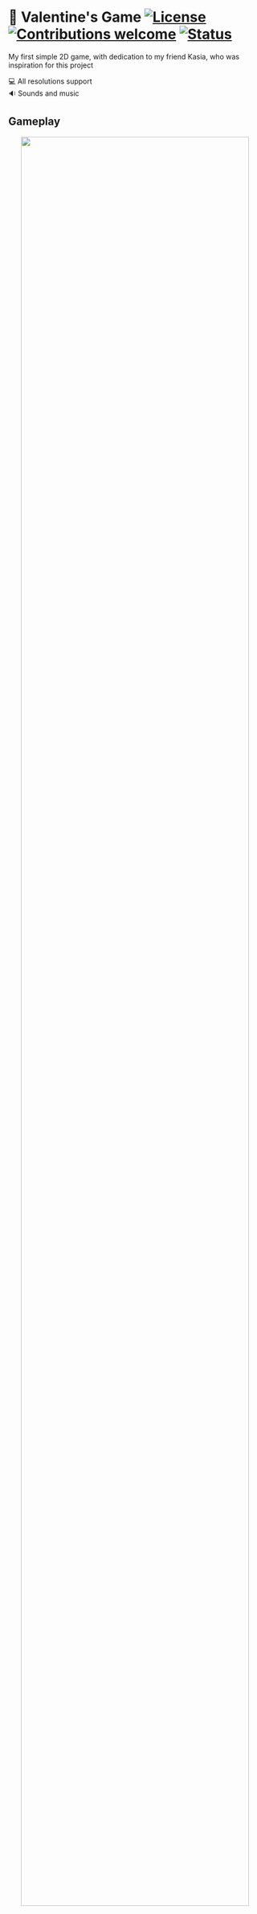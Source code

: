 # 💝 Valentine's Game [![License](https://img.shields.io/badge/licence-MIT-blue)](https://choosealicense.com/licenses/mit/) [![Contributions welcome](https://img.shields.io/badge/contributions-welcome-orange.svg)](https://github.com/Ukasz09/Valentines-Game) [![Status](https://img.shields.io/badge/status-finished-brightgreen)](https://github.com/Ukasz09/Valentines-Game)

My first simple 2D game, with dedication to my friend Kasia, who was inspiration for this project 
<br/>

💻 All resolutions support <br/>
🔉 Sounds and music <br/>

## Gameplay
<p align="center"><img width=95% src="https://raw.githubusercontent.com/Ukasz09/Valentines-Game/master/readmeImages/gameplay1.gif"></p>
<p align="center"><img width=95% src="https://raw.githubusercontent.com/Ukasz09/Valentines-Game/master/readmeImages/gameplay2.gif"></p>
<p align="center"><img width=95% src="https://raw.githubusercontent.com/Ukasz09/Valentines-Game/master/readmeImages/gameplay3.gif"></p>
<br/>

## Screenshots 
![alt text](https://raw.githubusercontent.com/Ukasz09/Valentines-Game/master/readmeImages/1.png)
![alt text](https://raw.githubusercontent.com/Ukasz09/Valentines-Game/master/readmeImages/2.png)
![alt text](https://raw.githubusercontent.com/Ukasz09/Valentines-Game/master/readmeImages/3.png)
![alt text](https://raw.githubusercontent.com/Ukasz09/Valentines-Game/master/readmeImages/4.png)

## Game controls
- `Arrows left/right`: flame shot
- `Space`: bomb shot
- `WSAD`: sprite control

## How to use it
If there is a problem with running, try to open it by console with command:
```cmd
java -jar ValentinesGame.jar
```

- Linux 

```bash
java -jar ValentinesGame.jar
```
If you will see errors about not having error like this:

```bash
java.lang.NoClassDefFoundError: javafx/application/Application
```
it means that you don't have javafx libraries and you need to follow this steps: <br/>
- Download javaFx libraries for linux [javafx-oracle.com](https://www.oracle.com/java/technologies/java-archive-javafx-downloads.html#javafx_sdk-1.3.1-oth-JPR)
- Unpack files into your java library destination, for example: `/usr/lib/jvm/java-14-oracle`
- Run script made by myself for you:
  - `-d` or `--default` flag: open with default java installation folder
  - `-p=JAVA_PATH` or `--path=JAVA_PATH` flag: open with custom java installation folder by JAVA_PATH     

Examples: <br/>

```bash
	./runGame.sh --default
	./runGame.sh -d
	./runGame.sh -p=/usr/lib/jvm/java-14-oracle
	./runGame.sh --path=/usr/lib/jvm/java-14-oracle
```

## Software design stuff
**Used Designs Patterns:**
<br/><br/>
✅ Builder <br/>
✅ Strategy <br/>

**Code overview:**
<br/><br/>
✔️ 48 classes (including enums and interfaces) <br/>
✔️ over 3600 lines of code <br/>

___
## 📫 Contact 
Created by <br/>
<a href="https://github.com/Ukasz09" target="_blank"><img src="https://avatars0.githubusercontent.com/u/44710226?s=460&v=4"  width="100px;"></a>
<br/> gajerski.lukasz@gmail.com - feel free to contact me! ✊
